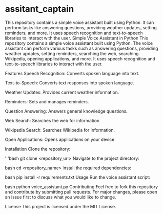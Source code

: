 # assitant_captain
This repository contains a simple voice assistant built using Python. It can perform tasks like answering questions, providing weather updates, setting reminders, and more. It uses speech recognition and text-to-speech libraries to interact with the user.
Simple Voice Assistant in Python
This repository contains a simple voice assistant built using Python. The voice assistant can perform various tasks such as answering questions, providing weather updates, setting reminders, searching the web, searching Wikipedia, opening applications, and more. It uses speech recognition and text-to-speech libraries to interact with the user.

Features
Speech Recognition: Converts spoken language into text.

Text-to-Speech: Converts text responses into spoken language.

Weather Updates: Provides current weather information.

Reminders: Sets and manages reminders.

Question Answering: Answers general knowledge questions.

Web Search: Searches the web for information.

Wikipedia Search: Searches Wikipedia for information.

Open Applications: Opens applications on your device.

Installation
Clone the repository:

'''bash
git clone <repository_url>
Navigate to the project directory:

bash
cd <repository_name>
Install the required dependencies:

bash
pip install -r requirements.txt
Usage
Run the voice assistant script:

bash
python voice_assistant.py
Contributing
Feel free to fork this repository and contribute by submitting pull requests. For major changes, please open an issue first to discuss what you would like to change.

License
This project is licensed under the MIT License.
